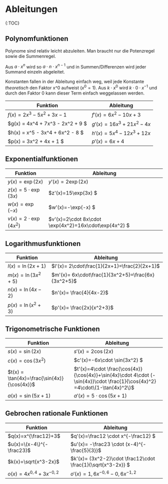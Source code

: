 # Ableitungen  

{:TOC}

## Polynomfunktionen

Polynome sind relativ leicht abzuleiten. Man braucht nur die Potenzregel sowie die Summenregel. 

Aus $a\cdot x^n$ wird so $a\cdot n\cdot x^{n-1}$ und in Summen/Differenzen wird jeder Summand einzeln abgeleitet. 

Konstanten fallen in der Ableitung einfach weg, weil jede Konstante *theoretisch* den Faktor x^0 aufweist ($x^0 = 1$). Aus $k\cdot x^0$ wird $k\cdot 0\cdot x^{-1}$ und durch den Faktor $0$ kann dieser Term einfach weggelassen werden.

|Funktion | Ableitung |
|-----| -----|
| $f(x) = 2x^3 - 5x^2 + 3x - 1$|      $f'(x)=6x^2-10x+3$|
| $g(x) = 4x^4 + 7x^3 - 2x^2 + 9  $|      $g'(x)=16x^3+21x^2-4x$|
|$h(x) = x^5 - 3x^4 + 6x^2 - 8 $|      $h'(x)=5x^4-12x^3+12x$|
| $p(x) = 3x^2 + 4x + 1     $|      $p'(x)=6x+4$|


## Exponentialfunktionen

|Funktion | Ableitung |
|-----|-----|
|$y(x) = \exp{(2x)}$ | $y'(x)=2\exp{(2x)}$|
|$z(x) = 5\cdot \exp{(3x)}$|$z'(x)=15\exp(3x) $|
|$w(x) = \exp{(-x)}$|$w'(x)=-\exp(-x) $|
|$v(x) = 2\cdot \exp{(4x^2)}$|$v'(x)=2\cdot 8x\cdot \exp(4x^2)=16x\cdot\exp(4x^2) $|

## Logarithmusfunktionen

|Funktion | Ableitung |
|-----|-----|
|$l(x) = \ln(2x + 1)$   |$l'(x)= 2\cdot\frac{1}{2x+1}=\frac{2}{2x+1}$|
|$m(x) = \ln(3x^2 + 5)$ |$m'(x)= 6x\cdot\frac{1}{3x^2+5}=\frac{6x}{3x^2+5}$|
|$n(x) = \ln(4x - 2)$   |$n'(x)= \frac{4}{4x-2}$|
|$p(x) = \ln(x^2 + 3)$  |$p'(x)= \frac{2x}{x^2+3}$|

## Trigonometrische Funktionen

|Funktion | Ableitung |
|-----| -----|
|$s(x) = \sin(2x)$   |$s'(x)= 2\cos(2x)$|
|$c(x) = \cos(3x^2)$ |$c'(x)=-6x\cdot \sin(3x^2) $|
|$t(x) = \tan(4x)=\frac{\sin(4x)}{\cos(4x)}$   |$t'(x)=4\cdot \frac{\cos(4x)}{\cos(4x)}+\sin(4x)\cdot 4\cdot (-\sin(4x))\cdot \frac{1}{\cos(4x)^2} =4\cdot\(1-\tan(4x)^2\)$|
|$a(x) = \sin(5x+1)$ |$a'(x)= 5\cdot \cos(5x+1)$|
  
## Gebrochen rationale Funktionen

|Funktion | Ableitung |
|-----| -----|
|$q(x)=x^{\frac12}+3$ |$q'(x)=\frac12 \cdot x^{-\frac12} $|
|$u(x)=\(x-4\)^{-\frac23}$ |$u'(x)= -\frac23 \cdot (x-4)^{-\frac{5}{3}}$|
|$k(x)=\sqrt{x^3-2x}$ |$k'(x)= \(3x^2-2\)\cdot \frac12\cdot \frac{1}{\sqrt{x^3-2x}} $|
|$o(x)=4x^{0,4}+3x^{-0,2}$|$o'(x)= 1,6x^{-0,6} -0,6x^{-1,2}$|
